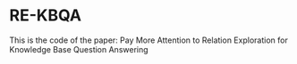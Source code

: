 # RE-KBQA
This is the code of the paper: Pay More Attention to Relation Exploration for Knowledge Base Question Answering
